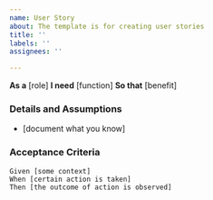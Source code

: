 ```yaml
---
name: User Story
about: The template is for creating user stories
title: ''
labels: ''
assignees: ''

---
```


**As a** [role] 
**I need** [function] 
**So that** [benefit] 
 
### Details and Assumptions
* [document what you know]
 
### Acceptance Criteria 
 
```gherkin
Given [some context]
When [certain action is taken]
Then [the outcome of action is observed]
```

